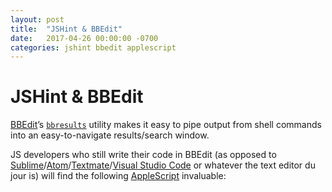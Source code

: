 ```yaml
---
layout: post
title:  "JSHint & BBEdit"
date:   2017-04-26 00:00:00 -0700
categories: jshint bbedit applescript
---
```


# JSHint & BBEdit

[BBEdit](https://www.barebones.com/products/bbedit/)’s [`bbresults`](https://www.barebones.com/support/bbedit/notes-11.6.html) utility makes it easy to pipe output from shell commands into an easy-to-navigate results/search window.

JS developers who still write their code in BBEdit (as opposed to [Sublime](https://www.sublimetext.com)/[Atom](https://atom.io)/[Textmate](https://macromates.com)/[Visual Studio Code](https://code.visualstudio.com) or whatever the text editor du jour is) will find the following [AppleScript](https://developer.apple.com/library/content/documentation/AppleScript/Conceptual/AppleScriptLangGuide/introduction/ASLR_intro.html) invaluable:

<script src="https://gist.github.com/davidfmiller/1790b90dfbc7781df757e85ff5cc9ac4.js"></script>
